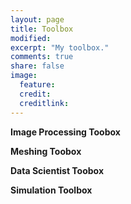 ```yaml
---
layout: page
title: Toolbox
modified: 
excerpt: "My toolbox."
comments: true
share: false
image:
  feature: 
  credit: 
  creditlink: 
---
```

**Image Processing Toobox**

**Meshing Toobox**

**Data Scientist Toobox**

**Simulation Toolbox**
